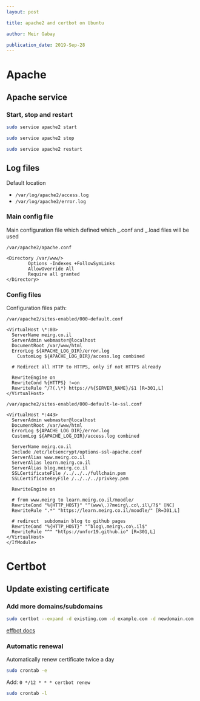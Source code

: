 ```yaml
---
layout: post

title: apache2 and certbot on Ubuntu

author: Meir Gabay

publication_date: 2019-Sep-28
---
```


# Apache

## Apache service

### Start, stop and restart

```bash
sudo service apache2 start
```

```bash
sudo service apache2 stop
```

```bash
sudo service apache2 restart
```

## Log files

Default location

- `/var/log/apache2/access.log`
- `/var/log/apache2/error.log`

### Main config file

Main configuration file which defined which _.conf and _.load files will be used

`/var/apache2/apache.conf`

```
<Directory /var/www/>
        Options -Indexes +FollowSymLinks
        AllowOverride All
        Require all granted
</Directory>
```

### Config files

Configuration files path:

`/var/apache2/sites-enabled/000-default.conf`

```
<VirtualHost \*:80>
  ServerName meirg.co.il
  ServerAdmin webmaster@localhost
  DocumentRoot /var/www/html
  ErrorLog ${APACHE_LOG_DIR}/error.log
    CustomLog ${APACHE_LOG_DIR}/access.log combined

  # Redirect all HTTP to HTTPS, only if not HTTPS already

  RewriteEngine on
  RewriteCond %{HTTPS} !=on
  RewriteRule ^/?(.\*) https://%{SERVER_NAME}/$1 [R=301,L]
</VirtualHost>
```

`/var/apache2/sites-enabled/000-default-le-ssl.conf`

```
<VirtualHost *:443>
  ServerAdmin webmaster@localhost
  DocumentRoot /var/www/html
  ErrorLog ${APACHE_LOG_DIR}/error.log
  CustomLog ${APACHE_LOG_DIR}/access.log combined

  ServerName meirg.co.il
  Include /etc/letsencrypt/options-ssl-apache.conf
  ServerAlias www.meirg.co.il
  ServerAlias learn.meirg.co.il
  ServerAlias blog.meirg.co.il
  SSLCertificateFile /../../../fullchain.pem
  SSLCertificateKeyFile /../../../privkey.pem

  RewriteEngine on

  # from www.meirg to learn.meirg.co.il/moodle/
  RewriteCond "%{HTTP_HOST}" "^(www\.)?meirg\.co\.il\/?$" [NC]
  RewriteRule ".*" "https://learn.meirg.co.il/moodle/" [R=301,L]

  # redirect  subdomain blog to github pages
  RewriteCond "%{HTTP_HOST}" "^blog\.meirg\.co\.il$"
  RewriteRule "^" "https://unfor19.github.io" [R=301,L]
</VirtualHost>
</IfModule>
```

# Certbot

## Update existing certificate

### Add more domains/subdomains

```bash
sudo certbot --expand -d existing.com -d example.com -d newdomain.com
```

[effbot docs](https://certbot.eff.org/docs/using.html#re-creating-and-updating-existing-certificates)

### Automatic renewal

Automatically renew certificate twice a day

```bash
sudo crontab -e
```

Add: `0 */12 * * * certbot renew`

```bash
sudo crontab -l
```
